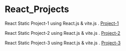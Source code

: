 # React_Projects

React Static Project-1   using React.js & vite.js  . [Project-1](https://deluxe-syrniki-f4f796.netlify.app/)

React Static Project-2   using React.js & vite.js  . [Project-2](https://chimerical-pithivier-4f138a.netlify.app/)

React Static Project-3   using React.js & vite.js  . [Project-3](https://superb-wisp-ea04ac.netlify.app/)
